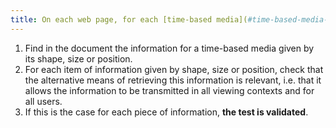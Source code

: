 ```yaml
---
title: On each web page, for each [time-based media](#time-based-media-audio-video-and-synchronised), information must not be conveyed solely [by shape, size or location](#indication-conveyed-by-shape-size-or-location). Is this rule implemented appropriately?
---
```


1. Find in the document the information for a time-based media given by its shape, size or position.
2. For each item of information given by shape, size or position, check that the alternative means of retrieving this information is relevant, i.e. that it allows the information to be transmitted in all viewing contexts and for all users.
3. If this is the case for each piece of information, **the test is validated**.
